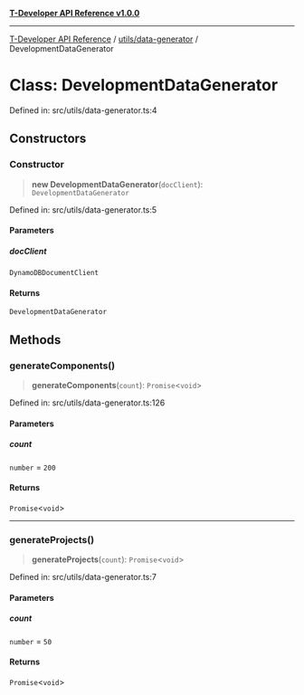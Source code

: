 [**T-Developer API Reference v1.0.0**](../../../README.md)

***

[T-Developer API Reference](../../../modules.md) / [utils/data-generator](../README.md) / DevelopmentDataGenerator

# Class: DevelopmentDataGenerator

Defined in: src/utils/data-generator.ts:4

## Constructors

### Constructor

> **new DevelopmentDataGenerator**(`docClient`): `DevelopmentDataGenerator`

Defined in: src/utils/data-generator.ts:5

#### Parameters

##### docClient

`DynamoDBDocumentClient`

#### Returns

`DevelopmentDataGenerator`

## Methods

### generateComponents()

> **generateComponents**(`count`): `Promise`\<`void`\>

Defined in: src/utils/data-generator.ts:126

#### Parameters

##### count

`number` = `200`

#### Returns

`Promise`\<`void`\>

***

### generateProjects()

> **generateProjects**(`count`): `Promise`\<`void`\>

Defined in: src/utils/data-generator.ts:7

#### Parameters

##### count

`number` = `50`

#### Returns

`Promise`\<`void`\>
